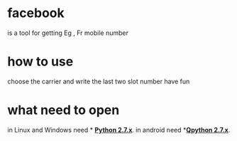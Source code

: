 # facebook
is a tool for getting Eg , Fr mobile number
# how to use 
choose the carrier and write the last two slot number 
have fun 
# what need to open 
in Linux and Windows need * [__Python 2.7.x__](http://python.org/getit/).
in android need *[__Qpython 2.7.x__](http://qpython.com/).
